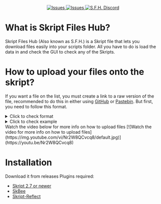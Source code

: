 </p>
<p align="center">
    <a href="https://github.com/KingDooms01/SkriptFilesHub/issues">
      <img alt="Issues" src="https://img.shields.io/github/issues/KingDooms01/SkriptFilesHub?color=0088ff" />
    </a>
    <a href="https://github.com/KingDooms01/SkriptFilesHub/releases">
      <img alt="Issues" src="https://img.shields.io/github/v/release/KingDooms01/SkriptFilesHub?style=flat" />
    </a>
    <a href="https://discord.gg/cBCbZjhVJU">
        <img src="https://img.shields.io/discord/1150768660328226836?logo=discord"
            alt="S.F.H. Discord"></a>


# What is Skript Files Hub?
Skript Files Hub (Also known as S.F.H.) is a Skript file that lets you download files easily into your scripts folder.
All you have to do is load the data in and check the GUI to check any of the Skripts.
# How to upload your files onto the skript?
If you want a file on the list, you must create a link to a raw version of the file, recommended to do this in either using [GitHub](https://github.com/) or [Pastebin](https://pastebin.com/). But first, you need to follow this format.
<details>
<summary>Click to check format</summary>

```
@ Info
	Name: [name of file here]
	Owner: [your name here]
	Description:
	- You can put as many
	- lines in here
	- up to 10
	Version: [server version]
	Dependencies: # NOT REQUIRED, YOU CAN REMOVE THIS PART
	- Skript-reflect
	- SkBee
	# You don't have to set dependencies, this is just incase your
	# file requires any other plugin.
	Item: [item you want displayed ingame here]

@ Code
<your code here>
```

</details>

<details>
<summary>Click to check example</summary>

```
@ Info
	Name: Example
	Owner: KingDooms
	Description:
	- This is a test file
	- used in the SFH discord
	- for people to take use of.
	Version: 1.19.4
	Item: Nametag

@ Code
command /insertingthismightwork:
	permission: *
	trigger:
		send "worked" to player
```

</details>
Watch the video below for more info on how to upload files
[![Watch the video for more info on how to upload files](https://img.youtube.com/vi/Nr2W8QCvcq8/default.jpg)](https://youtu.be/Nr2W8QCvcq8)

# Installation
Download it from releases
Plugins required:
- [Skript 2.7 or newer](https://github.com/SkriptLang/Skript)
- [SkBee](https://github.com/ShaneBeee/SkBee)
- [Skript-Reflect](https://github.com/TPGamesNL/skript-reflect)


